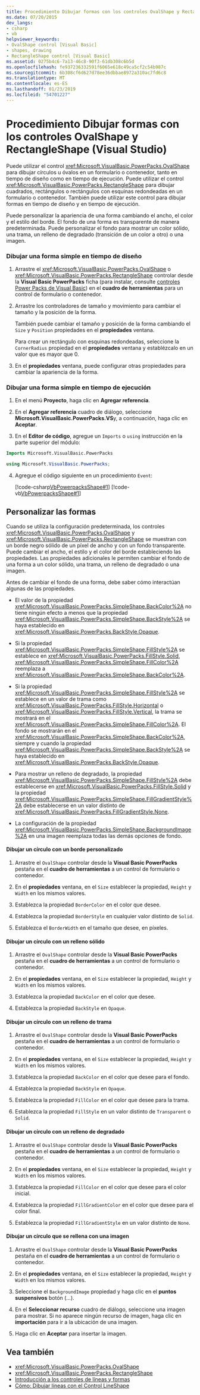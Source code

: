 ```yaml
---
title: Procedimiento Dibujar formas con los controles OvalShape y RectangleShape (Visual Studio)
ms.date: 07/20/2015
dev_langs:
- csharp
- vb
helpviewer_keywords:
- OvalShape control [Visual Basic]
- shapes, drawing
- RectangleShape control [Visual Basic]
ms.assetid: 0275b4c6-7a13-46c8-90f3-61db308c6b5d
ms.openlocfilehash: fe937236332591f6065e618c49ca5cf2c54b987c
ms.sourcegitcommit: 6b308cf6d627d78ee36dbbae8972a310ac7fd6c8
ms.translationtype: MT
ms.contentlocale: es-ES
ms.lasthandoff: 01/23/2019
ms.locfileid: "54701227"
---
```

# <a name="how-to-draw-shapes-with-the-ovalshape-and-rectangleshape-controls-visual-studio"></a>Procedimiento Dibujar formas con los controles OvalShape y RectangleShape (Visual Studio)
Puede utilizar el control <xref:Microsoft.VisualBasic.PowerPacks.OvalShape> para dibujar círculos u óvalos en un formulario o contenedor, tanto en tiempo de diseño como en tiempo de ejecución. Puede utilizar el control <xref:Microsoft.VisualBasic.PowerPacks.RectangleShape> para dibujar cuadrados, rectángulos o rectángulos con esquinas redondeadas en un formulario o contenedor. También puede utilizar este control para dibujar formas en tiempo de diseño y en tiempo de ejecución.  
  
 Puede personalizar la apariencia de una forma cambiando el ancho, el color y el estilo del borde. El fondo de una forma es transparente de manera predeterminada. Puede personalizar el fondo para mostrar un color sólido, una trama, un relleno de degradado (transición de un color a otro) o una imagen.  
  
### <a name="to-draw-a-simple-shape-at-design-time"></a>Dibujar una forma simple en tiempo de diseño  
  
1.  Arrastre el <xref:Microsoft.VisualBasic.PowerPacks.OvalShape> o <xref:Microsoft.VisualBasic.PowerPacks.RectangleShape> controlar desde la **Visual Basic PowerPacks** ficha (para instalar, consulte [controles Power Packs de Visual Basic](../../../visual-basic/developing-apps/windows-forms/power-packs-controls.md)) en el **cuadro de herramientas** para un control de formulario o contenedor.  
  
2.  Arrastre los controladores de tamaño y movimiento para cambiar el tamaño y la posición de la forma.  
  
     También puede cambiar el tamaño y posición de la forma cambiando el `Size` y `Position` propiedades en el **propiedades** ventana.  
  
     Para crear un rectángulo con esquinas redondeadas, seleccione la `CornerRadius` propiedad en el **propiedades** ventana y establézcalo en un valor que es mayor que 0.  
  
3.  En el **propiedades** ventana, puede configurar otras propiedades para cambiar la apariencia de la forma.  
  
### <a name="to-draw-a-simple-shape-at-run-time"></a>Dibujar una forma simple en tiempo de ejecución  
  
1.  En el menú **Proyecto**, haga clic en **Agregar referencia**.  
  
2.  En el **Agregar referencia** cuadro de diálogo, seleccione **Microsoft.VisualBasic.PowerPacks.VS**y, a continuación, haga clic en **Aceptar**.  
  
3.  En el **Editor de código**, agregue un `Imports` o `using` instrucción en la parte superior del módulo:  
  
```vb  
Imports Microsoft.VisualBasic.PowerPacks  
```  
  
```csharp  
using Microsoft.VisualBasic.PowerPacks;  
```  
  
4.  Agregue el código siguiente en un procedimiento `Event`:  
  
     [!code-csharp[VbPowerpacksShape#1](../../../visual-basic/developing-apps/windows-forms/codesnippet/CSharp/how-to-draw-shapes-with-the-ovalshape-and-rectangleshape-controls_1.cs)]
     [!code-vb[VbPowerpacksShape#1](../../../visual-basic/developing-apps/windows-forms/codesnippet/VisualBasic/how-to-draw-shapes-with-the-ovalshape-and-rectangleshape-controls_1.vb)]  
  
## <a name="customizing-shapes"></a>Personalizar las formas  
 Cuando se utiliza la configuración predeterminada, los controles <xref:Microsoft.VisualBasic.PowerPacks.OvalShape> y <xref:Microsoft.VisualBasic.PowerPacks.RectangleShape> se muestran con un borde negro sólido de un píxel de ancho y con un fondo transparente. Puede cambiar el ancho, el estilo y el color del borde estableciendo las propiedades. Las propiedades adicionales le permiten cambiar el fondo de una forma a un color sólido, una trama, un relleno de degradado o una imagen.  
  
 Antes de cambiar el fondo de una forma, debe saber cómo interactúan algunas de las propiedades.  
  
-   El valor de la propiedad <xref:Microsoft.VisualBasic.PowerPacks.SimpleShape.BackColor%2A> no tiene ningún efecto a menos que la propiedad <xref:Microsoft.VisualBasic.PowerPacks.SimpleShape.BackStyle%2A> se haya establecido en <xref:Microsoft.VisualBasic.PowerPacks.BackStyle.Opaque>.  
  
-   Si la propiedad <xref:Microsoft.VisualBasic.PowerPacks.SimpleShape.FillStyle%2A> se establece en <xref:Microsoft.VisualBasic.PowerPacks.FillStyle.Solid>, <xref:Microsoft.VisualBasic.PowerPacks.SimpleShape.FillColor%2A> reemplaza a <xref:Microsoft.VisualBasic.PowerPacks.SimpleShape.BackColor%2A>.  
  
-   Si la propiedad <xref:Microsoft.VisualBasic.PowerPacks.SimpleShape.FillStyle%2A> se establece en un valor de trama como <xref:Microsoft.VisualBasic.PowerPacks.FillStyle.Horizontal> o <xref:Microsoft.VisualBasic.PowerPacks.FillStyle.Vertical>, la trama se mostrará en el <xref:Microsoft.VisualBasic.PowerPacks.SimpleShape.FillColor%2A>. El fondo se mostrarán en el <xref:Microsoft.VisualBasic.PowerPacks.SimpleShape.BackColor%2A>, siempre y cuando la propiedad <xref:Microsoft.VisualBasic.PowerPacks.SimpleShape.BackStyle%2A> se haya establecido en <xref:Microsoft.VisualBasic.PowerPacks.BackStyle.Opaque>.  
  
-   Para mostrar un relleno de degradado, la propiedad <xref:Microsoft.VisualBasic.PowerPacks.SimpleShape.FillStyle%2A> debe establecerse en <xref:Microsoft.VisualBasic.PowerPacks.FillStyle.Solid> y la propiedad <xref:Microsoft.VisualBasic.PowerPacks.SimpleShape.FillGradientStyle%2A> debe establecerse en un valor distinto de <xref:Microsoft.VisualBasic.PowerPacks.FillGradientStyle.None>.  
  
-   La configuración de la propiedad <xref:Microsoft.VisualBasic.PowerPacks.SimpleShape.BackgroundImage%2A> en una imagen reemplaza todas las demás opciones de fondo.  
  
#### <a name="to-draw-a-circle-that-has-a-custom-border"></a>Dibujar un círculo con un borde personalizado  
  
1.  Arrastre el `OvalShape` controlar desde la **Visual Basic PowerPacks** pestaña en el **cuadro de herramientas** a un control de formulario o contenedor.  
  
2.  En el **propiedades** ventana, en el `Size` establecer la propiedad, `Height` y `Width` en los mismos valores.  
  
3.  Establezca la propiedad `BorderColor` en el color que desee.  
  
4.  Establezca la propiedad `BorderStyle` en cualquier valor distinto de `Solid`.  
  
5.  Establezca el `BorderWidth` en el tamaño que desee, en píxeles.  
  
#### <a name="to-draw-a-circle-that-has-a-solid-fill"></a>Dibujar un círculo con un relleno sólido  
  
1.  Arrastre el `OvalShape` controlar desde la **Visual Basic PowerPacks** pestaña en el **cuadro de herramientas** a un control de formulario o contenedor.  
  
2.  En el **propiedades** ventana, en el `Size` establecer la propiedad, `Height` y `Width` en los mismos valores.  
  
3.  Establezca la propiedad `BackColor` en el color que desee.  
  
4.  Establezca la propiedad `BackStyle` en `Opaque`.  
  
#### <a name="to-draw-a-circle-that-has-a-patterned-fill"></a>Dibujar un círculo con un relleno de trama  
  
1.  Arrastre el `OvalShape` controlar desde la **Visual Basic PowerPacks** pestaña en el **cuadro de herramientas** a un control de formulario o contenedor.  
  
2.  En el **propiedades** ventana, en el `Size` establecer la propiedad, `Height` y `Width` en los mismos valores.  
  
3.  Establezca la propiedad `BackColor` en el color que desee para el fondo.  
  
4.  Establezca la propiedad `BackStyle` en `Opaque`.  
  
5.  Establezca la propiedad `FillColor` en el color que desee para la trama.  
  
6.  Establezca la propiedad `FillStyle` en un valor distinto de `Transparent` o `Solid`.  
  
#### <a name="to-draw-a-circle-that-has-a-gradient-fill"></a>Dibujar un círculo con un relleno de degradado  
  
1.  Arrastre el `OvalShape` controlar desde la **Visual Basic PowerPacks** pestaña en el **cuadro de herramientas** a un control de formulario o contenedor.  
  
2.  En el **propiedades** ventana, en el `Size` establecer la propiedad, `Height` y `Width` en los mismos valores.  
  
3.  Establezca la propiedad `FillColor` en el color que desee para el color inicial.  
  
4.  Establezca la propiedad `FillGradientColor` en el color que desee para el color final.  
  
5.  Establezca la propiedad `FillGradientStyle` en un valor distinto de `None`.  
  
#### <a name="to-draw-a-circle-that-is-filled-with-an-image"></a>Dibujar un círculo que se rellena con una imagen  
  
1.  Arrastre el `OvalShape` controlar desde la **Visual Basic PowerPacks** pestaña en el **cuadro de herramientas** a un control de formulario o contenedor.  
  
2.  En el **propiedades** ventana, en el `Size` establecer la propiedad, `Height` y `Width` en los mismos valores.  
  
3.  Seleccione el `BackgroundImage` propiedad y haga clic en el **puntos suspensivos** botón (…).  
  
4.  En el **Seleccionar recurso** cuadro de diálogo, seleccione una imagen para mostrar. Si no aparece ningún recurso de imagen, haga clic en **importación** para ir a la ubicación de una imagen.  
  
5.  Haga clic en **Aceptar** para insertar la imagen.  
  
## <a name="see-also"></a>Vea también
- <xref:Microsoft.VisualBasic.PowerPacks.OvalShape>
- <xref:Microsoft.VisualBasic.PowerPacks.RectangleShape>
- [Introducción a los controles de líneas y formas](../../../visual-basic/developing-apps/windows-forms/introduction-to-the-line-and-shape-controls-visual-studio.md)
- [Cómo: Dibujar líneas con el Control LineShape](../../../visual-basic/developing-apps/windows-forms/how-to-draw-lines-with-the-lineshape-control-visual-studio.md)
